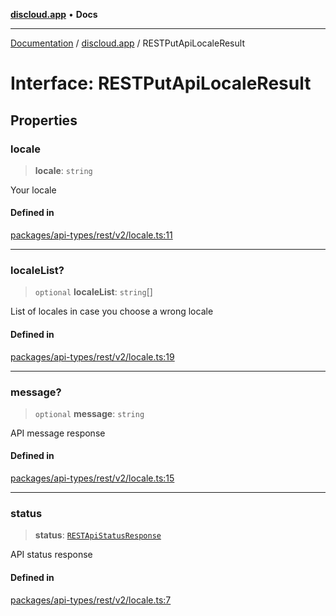 [**discloud.app**](../README.md) • **Docs**

***

[Documentation](../../packages.md) / [discloud.app](../README.md) / RESTPutApiLocaleResult

# Interface: RESTPutApiLocaleResult

## Properties

### locale

> **locale**: `string`

Your locale

#### Defined in

[packages/api-types/rest/v2/locale.ts:11](https://github.com/discloud/discloud.app/blob/e957c12968777c01a56e127121040f7eaaf9b803/packages/api-types/rest/v2/locale.ts#L11)

***

### localeList?

> `optional` **localeList**: `string`[]

List of locales in case you choose a wrong locale

#### Defined in

[packages/api-types/rest/v2/locale.ts:19](https://github.com/discloud/discloud.app/blob/e957c12968777c01a56e127121040f7eaaf9b803/packages/api-types/rest/v2/locale.ts#L19)

***

### message?

> `optional` **message**: `string`

API message response

#### Defined in

[packages/api-types/rest/v2/locale.ts:15](https://github.com/discloud/discloud.app/blob/e957c12968777c01a56e127121040f7eaaf9b803/packages/api-types/rest/v2/locale.ts#L15)

***

### status

> **status**: [`RESTApiStatusResponse`](../type-aliases/RESTApiStatusResponse.md)

API status response

#### Defined in

[packages/api-types/rest/v2/locale.ts:7](https://github.com/discloud/discloud.app/blob/e957c12968777c01a56e127121040f7eaaf9b803/packages/api-types/rest/v2/locale.ts#L7)
